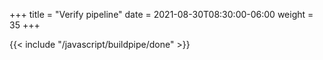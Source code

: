 +++
title = "Verify pipeline"
date = 2021-08-30T08:30:00-06:00
weight = 35
+++

{{< include "/javascript/buildpipe/done" >}}
